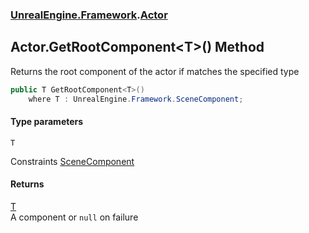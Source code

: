 ### [UnrealEngine.Framework](./UnrealEngine-Framework.md 'UnrealEngine.Framework').[Actor](./Actor.md 'UnrealEngine.Framework.Actor')
## Actor.GetRootComponent&lt;T&gt;() Method
Returns the root component of the actor if matches the specified type  
```csharp
public T GetRootComponent<T>()
    where T : UnrealEngine.Framework.SceneComponent;
```
#### Type parameters
<a name='UnrealEngine-Framework-Actor-GetRootComponent-T-()-T'></a>
`T`  

Constraints [SceneComponent](./SceneComponent.md 'UnrealEngine.Framework.SceneComponent')  
  
#### Returns
[T](#UnrealEngine-Framework-Actor-GetRootComponent-T-()-T 'UnrealEngine.Framework.Actor.GetRootComponent&lt;T&gt;().T')  
A component or `null` on failure  
